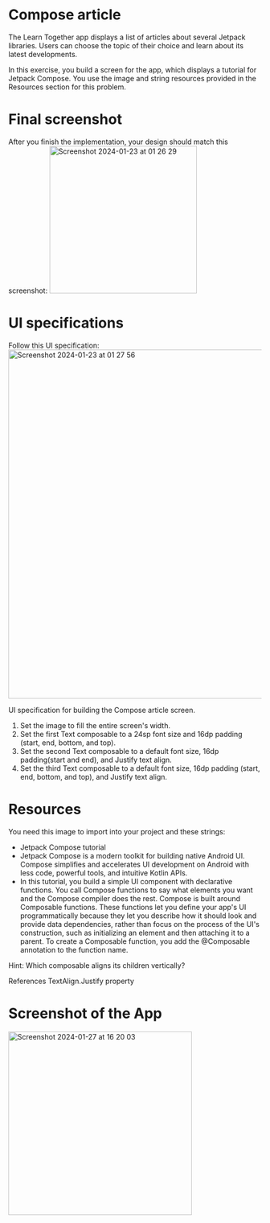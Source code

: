 # Compose article
The Learn Together app displays a list of articles about several Jetpack libraries. Users can choose the topic of their choice and learn about its latest developments.

In this exercise, you build a screen for the app, which displays a tutorial for Jetpack Compose. You use the image and string resources provided in the Resources section for this problem.

# Final screenshot
After you finish the implementation, your design should match this screenshot:
<img width="293" alt="Screenshot 2024-01-23 at 01 26 29" src="https://github.com/Hitendra27/ComposeArticle/assets/73651340/99cc6e14-0e55-4c4c-a8e6-a7f47ae1e8ab">

# UI specifications
Follow this UI specification:
<img width="694" alt="Screenshot 2024-01-23 at 01 27 56" src="https://github.com/Hitendra27/ComposeArticle/assets/73651340/f03cce17-bccd-4b9b-b997-a50049952879">

UI specification for building the Compose article screen.

1. Set the image to fill the entire screen's width.
2. Set the first Text composable to a 24sp font size and 16dp padding (start, end, bottom, and top).
3. Set the second Text composable to a default font size, 16dp padding(start and end), and Justify text align.
4. Set the third Text composable to a default font size, 16dp padding (start, end, bottom, and top), and Justify text align.
   
# Resources
You need this image to import into your project and these strings:

* Jetpack Compose tutorial
* Jetpack Compose is a modern toolkit for building native Android UI. Compose simplifies and accelerates UI development on Android with less code, powerful tools, and intuitive Kotlin APIs.
* In this tutorial, you build a simple UI component with declarative functions. You call Compose functions to say what elements you want and the Compose compiler does the rest. Compose is built around Composable functions. These functions let you define your app\'s UI programmatically because they let you describe how it should look and provide data dependencies, rather than focus on the process of the UI\'s construction, such as initializing an element and then attaching it to a parent. To create a Composable function, you add the @Composable annotation to the function name.

Hint: Which composable aligns its children vertically?

References
TextAlign.Justify property

# Screenshot of the App

<img width="365" alt="Screenshot 2024-01-27 at 16 20 03" src="https://github.com/Hitendra27/ComposeArticle/assets/73651340/cc95f6fe-08c7-4013-980a-1620f9ceca4e">
